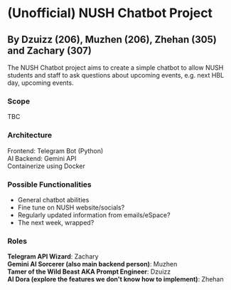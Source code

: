 # (Unofficial) NUSH Chatbot Project 
## By Dzuizz (206), Muzhen (206), Zhehan (305) and Zachary (307)

The NUSH Chatbot project aims to create a simple chatbot to allow NUSH students and staff to ask questions about upcoming events, e.g. next HBL day, upcoming events.

### Scope
TBC

### Architecture
Frontend: Telegram Bot (Python)  
AI Backend: Gemini API  
Containerize using Docker  

### Possible Functionalities
- General chatbot abilities
- Fine tune on NUSH website/socials?
- Regularly updated information from emails/eSpace?
- The next week, wrapped?

### Roles
**Telegram API Wizard**: Zachary  
**Gemini AI Sorcerer (also main backend person)**: Muzhen    
**Tamer of the Wild Beast AKA Prompt Engineer**: Dzuizz  
**AI Dora (explore the features we don't know how to implement)**: Zhehan  

